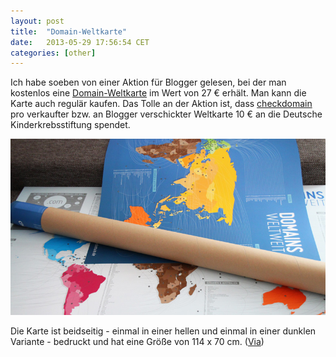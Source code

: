 ```yaml
---
layout: post
title:  "Domain-Weltkarte"
date:   2013-05-29 17:56:54 CET
categories: [other]
---
```


Ich habe soeben von einer Aktion für Blogger gelesen, bei der man kostenlos eine [Domain-Weltkarte] im Wert von 27 € erhält. Man kann die Karte auch regulär kaufen. Das Tolle an der Aktion ist, dass [checkdomain] pro verkaufter bzw. an Blogger verschickter Weltkarte 10 € an die Deutsche Kinderkrebsstiftung spendet.

![Domain-Weltkarte][Bild-Domain-Weltkarte]

Die Karte ist beidseitig - einmal in einer hellen und einmal in einer dunklen Variante - bedruckt und hat eine Größe von 114 x 70 cm. ([Via])

[Domain-Weltkarte]: https://www.checkdomain.de/domain-weltkarte/
[checkdomain]: https://www.checkdomain.de
[Via]: http://blogeum.de/2013/04/kostenlose-domain-weltkarte-fuer-blogger-inkl-spende-fuer-den-guten-zweck
[Bild-Domain-Weltkarte]: /images/2013-05-29-Domain-Weltkarte.jpg

